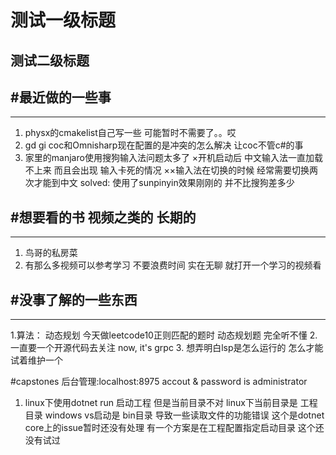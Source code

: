# 测试一级标题
## 测试二级标题

#最近做的一些事
-----------------------------------------------------------------------------
---
1. physx的cmakelist自己写一些 可能暂时不需要了。。哎
2. gd gi coc和Omnisharp现在配置的是冲突的怎么解决 让coc不管c#的事
3. 家里的manjaro使用搜狗输入法问题太多了 
   ×开机启动后 中文输入法一直加载不上来 而且会出现 输入卡死的情况
   ××输入法在切换的时候 经常需要切换两次才能到中文
   solved: 使用了sunpinyin效果刚刚的 并不比搜狗差多少

#想要看的书 视频之类的 长期的
-----------------------------------------------------------------------------
---
1. 鸟哥的私房菜
2. 有那么多视频可以参考学习 不要浪费时间 实在无聊 就打开一个学习的视频看


#没事了解的一些东西
-----------------------------------------------------------------------------
---
1.算法： 动态规划 今天做leetcode10正则匹配的题时  动态规划题 完全听不懂
2. 一直要一个开源代码去关注
   now, it's grpc
3. 想弄明白lsp是怎么运行的 怎么才能试着维护一个

#capstones
后台管理:localhost:8975
accout & password is administrator

1. linux下使用dotnet run 启动工程 但是当前目录不对
   linux下当前目录是 工程目录 windows vs启动是 bin目录 导致一些读取文件的功能错误
   这个是dotnet core上的issue暂时还没有处理 有一个方案是在工程配置指定启动目录 这个还没有试过
